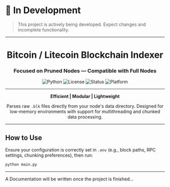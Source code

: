 # 🚧 In Development
> This project is actively being developed. Expect changes and incomplete functionality.

---

<div align="center">

# Bitcoin / Litecoin Blockchain Indexer

### Focused on **Pruned Nodes** — Compatible with Full Nodes

![Python](https://img.shields.io/badge/Python-3.8+-blue?logo=python&logoColor=white)
![License](https://img.shields.io/badge/License-MIT-green)
![Status](https://img.shields.io/badge/Status-Alpha-orange)
![Platform](https://img.shields.io/badge/Platform-Bitcoin%20%7C%20Litecoin-yellow)

---

**Efficient | Modular | Lightweight**

Parses raw `.blk` files directly from your node's data directory. Designed for low-memory environments with support for multithreading and chunked data processing.

</div>

---

## How to Use

Ensure your configuration is correctly set in `.env` (e.g., block paths, RPC settings, chunking preferences), then run:

```bash
python main.py
```

---
A Documentation will be written once the project is finished...
